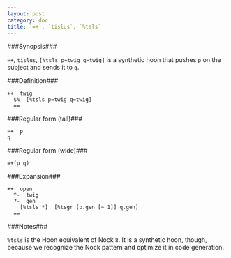```yaml
---
layout: post
category: doc
title: `=+`, `tislus`, `%tsls`
---
```


###Synopsis###

`=+`, `tislus`, `[%tsls p=twig q=twig]` is a synthetic hoon that
pushes `p` on the subject and sends it to `q`.

###Definition###

    ++  twig  
      $%  [%tsls p=twig q=twig]
      ==

###Regular form (tall)###

    =+  p
    q

###Regular form (wide)###

    =+(p q)

###Expansion###
    
    ++  open
      ^-  twig
      ?-  gen
        [%tsls *]  [%tsgr [p.gen [~ 1]] q.gen]
      ==

###Notes###

`%tsls` is the Hoon equivalent of Nock `8`.  It is a synthetic
hoon, though, because we recognize the Nock pattern and optimize
it in code generation.
